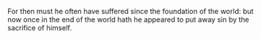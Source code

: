 For then must he often have suffered since the foundation of the world: but now once in the end of the world hath he appeared to put away sin by the sacrifice of himself.
